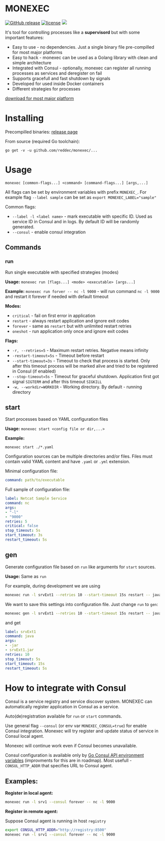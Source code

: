# MONEXEC

[![GitHub release](https://img.shields.io/github/release/reddec/monexec.svg)]()
[![license](https://img.shields.io/github/license/reddec/monexec.svg)]()
[![](https://godoc.org/github.com/reddec/monexec/monexec?status.svg)](http://godoc.org/github.com/reddec/monexec/monexec)

It's tool for controlling processes like a **supervisord** but with some important features:
* Easy to use - no dependencies. Just a single binary file pre-compilled for most major platforms
* Easy to hack - monexec can be used as a Golang library with clean and simple architecture
* Integrated with Consul - optionally, monexec can register all running processes as services and deregister on fail
* Supports gracefull and fast shutdown by signals
* Developed for used inside Docker containers
* Different strategies for processes

[download for most major platform](https://github.com/reddec/monexec/releases)

# Installing

Precompilled binaries:
[release page](https://github.com/reddec/monexec/releases)

From source (required Go toolchain):

```
go get -v -u github.com/reddec/monexec/...
```

# Usage

`monexec [common-flags...] <command> [command-flags...] [args,...]`

All flags can be set by environment variables with prefix `MONEXEC_`. For example flag `--label sample` can be set as `export MONEXEC_LABEL="sample"`

Common flags:

* `--label -l <label name>` - mark executable with specific ID. Used as service ID in Consul and in logs. By default ID will be randomly generated.
* `--consul` - enable consul integration

## Commands

### run
Run single executable with specified strategies (modes)

**Usage:**
`monexec run [flags...] <mode> <executable> [args...]`

**Example:**
`monexec run forver -- nc -l 9000` - will run command `nc -l 9000` and restart it forever if needed with default timeout

**Modes:**

* `critical` - fail on first error in application
* `restart` - always restart application and ignore exit codes
* `forever` - same as `restart` but with unlimited restart retries
* `oneshot` - run application only once and ignore exit codes

**Flags:**
* `-r, --retries=5` - Maximum restart retries. Negative means infinity
* `-restart-timeout=5s` - Timeout before restart
* `--start-timeout=3s` - Timeout to check that process is started. Only after this timeout process will be marked alive and tried to be registered in Consul (if enabled)
* `--stop-timeout=5s` - Timeout for graceful shutdown. Application first got signal `SIGTERM` and after this timeout `SIGKILL`
* `-w, --workdir=WORKDIR` - Working directory. By default - running directory

## start
Start processes based on YAML configuration files

**Usage:**
`monexec start <config file or dir,...>`

**Example:**

`monexec start ./*.yaml`

Configuration sources can be multiple directories and/or files. Files must contain valid YAML content and have `.yaml` or `.yml` extension.

Minimal configuration file:

```yaml
command: path/to/executable
```

Full sample of configuration file:

```yaml
label: Netcat Sample Service
command: nc
args:
- "-l"
- "9000"
retries: 5
critical: false
stop_timeout: 5s
start_timeout: 3s
restart_timeout: 5s
```


## gen
Generate configuration file based on `run` like arguments for `start` sources.

**Usage:**
Same as `run`

For example, during development we are using 

```bash
monexec run -l srvExt1 --retries 10 --start-timeout 15s restart -- java -jar srvExt1.jar
```

We want to save this settings into configuration file. Just change `run` to `gen`:

```bash
monexec gen -l srvExt1 --retries 10 --start-timeout 15s restart -- java -jar srvExt1.jar
```

and get

```yaml
label: srvExt1
command: java
args:
- -jar
- srvExt1.jar
retries: 10
stop_timeout: 5s
start_timeout: 15s
restart_timeout: 5s
```

# How to integrate with Consul

Consul is a service registry and service discover system. MONEXEC can automatically register application in Consul as a service.

Auto(de)registration available for `run` or `start` commands.

Use general flag `--consul` (or env var `MONEXEC_CONSUL=true`) for enable Consul integration. Monexec will try register and update status of service in Consul local agent. 

Monexec will continue work even if Consul becomes unavailable.

Consul configuration is available only by [Go Consul API environment variables](https://godoc.org/github.com/hashicorp/consul/api#pkg-constants) (improvments for this are in roadmap). 
Most usefull - `CONSUL_HTTP_ADDR` that specifies URL to Consul agent.

## Examples:

**Register in local agent:**

```bash
monexec run -l srv1 --consul forever -- nc -l 9000
```

**Register in remote agent:**

Suppose Consul agent is running in host `registry`

```bash
export CONSUL_HTTP_ADDR="http://registry:8500"
monexec run -l srv1 --consul forever -- nc -l 9000
```
